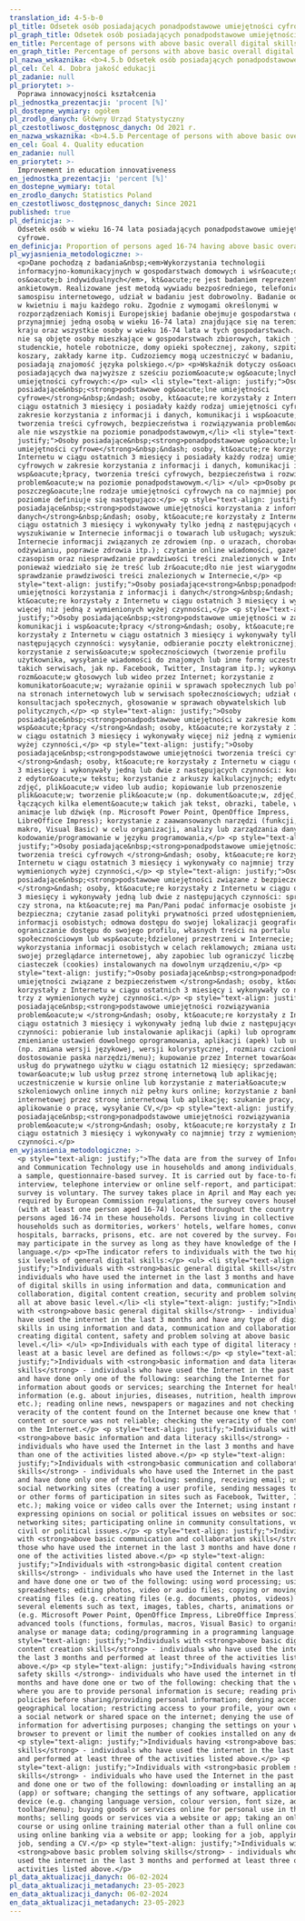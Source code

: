 ```yaml
---
translation_id: 4-5-b-0
pl_title: Odsetek osób posiadających ponadpodstawowe umiejętności cyfrowe
pl_graph_title: Odsetek osób posiadających ponadpodstawowe umiejętności cyfrowe
en_title: Percentage of persons with above basic overall digital skills
en_graph_title: Percentage of persons with above basic overall digital skills
pl_nazwa_wskaznika: <b>4.5.b Odsetek osób posiadających ponadpodstawowe umiejętności cyfrowe</b>
pl_cel: Cel 4. Dobra jakość edukacji
pl_zadanie: null
pl_priorytet: >-
  Poprawa innowacyjności kształcenia
pl_jednostka_prezentacji: 'procent [%]'
pl_dostepne_wymiary: ogółem
pl_zrodlo_danych: Główny Urząd Statystyczny
pl_czestotliwosc_dostępnosc_danych: Od 2021 r.
en_nazwa_wskaznika: <b>4.5.b Percentage of persons with above basic overall digital skills</b>
en_cel: Goal 4. Quality education
en_zadanie: null
en_priorytet: >-
  Improvement in education innovativeness
en_jednostka_prezentacji: 'percent [%]'
en_dostepne_wymiary: total
en_zrodlo_danych: Statistics Poland
en_czestotliwosc_dostępnosc_danych: Since 2021
published: true
pl_definicja: >-
  Odsetek osób w wieku 16-74 lata posiadających ponadpodstawowe umiejętności
  cyfrowe.
en_definicja: Proportion of persons aged 16-74 having above basic overall digital skills.
pl_wyjasnienia_metodologiczne: >-
  <p>Dane pochodzą z badania&nbsp;<em>Wykorzystania technologii
  informacyjno-komunikacyjnych w gospodarstwach domowych i wśr&oacute;d
  os&oacute;b indywidualnych</em>, kt&oacute;re jest badaniem reprezentacyjnym,
  ankietowym. Realizowane jest metodą wywiadu bezpośredniego, telefonicznego lub
  samospisu internetowego, udział w badaniu jest dobrowolny. Badanie odbywa się
  w kwietniu i maju każdego roku. Zgodnie z wymogami określonymi w
  rozporządzeniach Komisji Europejskiej badanie obejmuje gospodarstwa domowe (z
  przynajmniej jedną osobą w wieku 16-74 lata) znajdujące się na terenie całego
  kraju oraz wszystkie osoby w wieku 16-74 lata w tych gospodarstwach. Badaniem
  nie są objęte osoby mieszkające w gospodarstwach zbiorowych, takich jak: domy
  studenckie, hotele robotnicze, domy opieki społecznej, zakony, szpitale,
  koszary, zakłady karne itp. Cudzoziemcy mogą uczestniczyć w badaniu, o ile
  posiadają znajomość języka polskiego.</p> <p>Wskaźnik dotyczy os&oacute;b
  posiadających dwa najwyższe z sześciu poziom&oacute;w og&oacute;lnych
  umiejętności cyfrowych:</p> <ul> <li style="text-align: justify;">Osoby
  posiadające&nbsp;<strong>podstawowe og&oacute;lne umiejętności
  cyfrowe</strong>&nbsp;&ndash; osoby, kt&oacute;re korzystały z Internetu w
  ciągu ostatnich 3 miesięcy i posiadały każdy rodzaj umiejętności cyfrowych w
  zakresie korzystania z informacji i danych, komunikacji i wsp&oacute;łpracy,
  tworzenia treści cyfrowych, bezpieczeństwa i rozwiązywania problem&oacute;w,
  ale nie wszystkie na poziomie ponadpodstawowym,</li> <li style="text-align:
  justify;">Osoby posiadające&nbsp;<strong>ponadpodstawowe og&oacute;lne
  umiejętności cyfrowe</strong>&nbsp;&ndash; osoby, kt&oacute;re korzystały z
  Internetu w ciągu ostatnich 3 miesięcy i posiadały każdy rodzaj umiejętności
  cyfrowych w zakresie korzystania z informacji i danych, komunikacji i
  wsp&oacute;łpracy, tworzenia treści cyfrowych, bezpieczeństwa i rozwiązywania
  problem&oacute;w na poziomie ponadpodstawowym.</li> </ul> <p>Osoby posiadające
  poszczeg&oacute;lne rodzaje umiejętności cyfrowych na co najmniej podstawowym
  poziomie definiuje się następująco:</p> <p style="text-align: justify;">Osoby
  posiadające&nbsp;<strong>podstawowe umiejętności korzystania z informacji i
  danych</strong>&nbsp;&ndash; osoby, kt&oacute;re korzystały z Internetu w
  ciągu ostatnich 3 miesięcy i wykonywały tylko jedną z następujących czynności:
  wyszukiwanie w Internecie informacji o towarach lub usługach; wyszukiwanie w
  Internecie informacji związanych ze zdrowiem (np. o urazach, chorobach,
  odżywianiu, poprawie zdrowia itp.); czytanie online wiadomości, gazet lub
  czasopism oraz niesprawdzanie prawdziwości treści znalezionych w Internecie
  ponieważ wiedziało się że treść lub źr&oacute;dło nie jest wiarygodne;
  sprawdzanie prawdziwości treści znalezionych w Internecie,</p> <p
  style="text-align: justify;">Osoby posiadające<strong>&nbsp;ponadpodstawowe
  umiejętności korzystania z informacji i danych</strong>&nbsp;&ndash; osoby,
  kt&oacute;re korzystały z Internetu w ciągu ostatnich 3 miesięcy i wykonywały
  więcej niż jedną z wymienionych wyżej czynności,</p> <p style="text-align:
  justify;">Osoby posiadające&nbsp;<strong>podstawowe umiejętności w zakresie
  komunikacji i wsp&oacute;łpracy </strong>&ndash; osoby, kt&oacute;re
  korzystały z Internetu w ciągu ostatnich 3 miesięcy i wykonywały tylko jedną z
  następujących czynności: wysyłanie, odbieranie poczty elektronicznej;
  korzystanie z serwis&oacute;w społecznościowych (tworzenie profilu
  użytkownika, wysyłanie wiadomości do znajomych lub inne formy uczestnictwa w
  takich serwisach, jak np. Facebook, Twitter, Instagram itp.); wykonywanie
  rozm&oacute;w głosowych lub wideo przez Internet; korzystanie z
  komunikator&oacute;w; wyrażanie opinii w sprawach społecznych lub politycznych
  na stronach internetowych lub w serwisach społecznościowych; udział online w
  konsultacjach społecznych, głosowanie w sprawach obywatelskich lub
  politycznych,</p> <p style="text-align: justify;">Osoby
  posiadające&nbsp;<strong>ponadpodstawowe umiejętności w zakresie komunikacji i
  wsp&oacute;łpracy </strong>&ndash; osoby, kt&oacute;re korzystały z Internetu
  w ciągu ostatnich 3 miesięcy i wykonywały więcej niż jedną z wymienionych
  wyżej czynności,</p> <p style="text-align: justify;">Osoby
  posiadające&nbsp;<strong>podstawowe umiejętności tworzenia treści cyfrowych
  </strong>&ndash; osoby, kt&oacute;re korzystały z Internetu w ciągu ostatnich
  3 miesięcy i wykonywały jedną lub dwie z następujących czynności: korzystanie
  z edytor&oacute;w tekstu; korzystanie z arkuszy kalkulacyjnych; edytowanie
  zdjęć, plik&oacute;w video lub audio; kopiowanie lub przenoszenie
  plik&oacute;w; tworzenie plik&oacute;w (np. dokument&oacute;w, zdjęć, wideo)
  łączących kilka element&oacute;w takich jak tekst, obrazki, tabele, wykresy,
  animacje lub dźwięk (np. Microsoft Power Point, OpenOffice Impress,
  LibreOffice Impress); korzystanie z zaawansowanych narzędzi (funkcji, formuł,
  makro, Visual Basic) w celu organizacji, analizy lub zarządzania danymi;
  kodowanie/programowanie w języku programowania,</p> <p style="text-align:
  justify;">Osoby posiadające&nbsp;<strong>ponadpodstawowe umiejętności
  tworzenia treści cyfrowych </strong>&ndash; osoby, kt&oacute;re korzystały z
  Internetu w ciągu ostatnich 3 miesięcy i wykonywały co najmniej trzy z
  wymienionych wyżej czynności,</p> <p style="text-align: justify;">Osoby
  posiadające&nbsp;<strong>podstawowe umiejętności związane z bezpieczeństwem
  </strong>&ndash; osoby, kt&oacute;re korzystały z Internetu w ciągu ostatnich
  3 miesięcy i wykonywały jedną lub dwie z następujących czynności: sprawdzanie
  czy strona, na kt&oacute;rej ma Pan/Pani podać informacje osobiste jest
  bezpieczna; czytanie zasad polityki prywatności przed udostępnieniem/podaniem
  informacji osobistych; odmowa dostępu do swojej lokalizacji geograficznej;
  ograniczanie dostępu do swojego profilu, własnych treści na portalu
  społecznościowym lub wsp&oacute;łdzielonej przestrzeni w Internecie; odmowa
  wykorzystania informacji osobistych w celach reklamowych; zmiana ustawień w
  swojej przeglądarce internetowej, aby zapobiec lub ograniczyć liczbę
  ciasteczek (cookies) instalowanych na dowolnym urządzeniu,</p> <p
  style="text-align: justify;">Osoby posiadające&nbsp;<strong>ponadpodstawowe
  umiejętności związane z bezpieczeństwem </strong>&ndash; osoby, kt&oacute;re
  korzystały z Internetu w ciągu ostatnich 3 miesięcy i wykonywały co najmniej
  trzy z wymienionych wyżej czynności.</p> <p style="text-align: justify;">Osoby
  posiadające&nbsp;<strong>podstawowe umiejętności rozwiązywania
  problem&oacute;w </strong>&ndash; osoby, kt&oacute;re korzystały z Internetu w
  ciągu ostatnich 3 miesięcy i wykonywały jedną lub dwie z następujących
  czynności: pobieranie lub instalowanie aplikacji (apki) lub oprogramowania;
  zmienianie ustawień dowolnego oprogramowania, aplikacji (apek) lub urządzeń
  (np. zmiana wersji językowej, wersji kolorystycznej, rozmiaru czcionki,
  dostosowanie paska narzędzi/menu); kupowanie przez Internet towar&oacute;w lub
  usług do prywatnego użytku w ciągu ostatnich 12 miesięcy; sprzedawanie
  towar&oacute;w lub usług przez stronę internetową lub aplikację;
  uczestniczenie w kursie online lub korzystanie z materiał&oacute;w
  szkoleniowych online innych niż pełny kurs online; korzystanie z bankowości
  internetowej przez stronę internetową lub aplikację; szukanie pracy,
  aplikowanie o pracę, wysyłanie CV,</p> <p style="text-align: justify;">Osoby
  posiadające&nbsp;<strong>ponadpodstawowe umiejętności rozwiązywania
  problem&oacute;w </strong>&ndash; osoby, kt&oacute;re korzystały z Internetu w
  ciągu ostatnich 3 miesięcy i wykonywały co najmniej trzy z wymienionych wyżej
  czynności.</p>
en_wyjasnienia_metodologiczne: >-
  <p style="text-align: justify;">The data are from the survey of Information
  and Communication Technology use in households and among individuals, which is
  a sample, questionnaire-based survey. It is carried out by face-to-face
  interview, telephone interview or online self-report, and participation in the
  survey is voluntary. The survey takes place in April and May each year. As
  required by European Commission regulations, the survey covers households
  (with at least one person aged 16-74) located throughout the country and all
  persons aged 16-74 in these households. Persons living in collective
  households such as dormitories, workers' hotels, welfare homes, convents,
  hospitals, barracks, prisons, etc. are not covered by the survey. Foreigners
  may participate in the survey as long as they have knowledge of the Polish
  language.</p> <p>The indicator refers to individuals with the two highest of
  six levels of general digital skills:</p> <ul> <li style="text-align:
  justify;">Individuals with <strong>basic general digital skills</strong> -
  individuals who have used the internet in the last 3 months and have any type
  of digital skills in using information and data, communication and
  collaboration, digital content creation, security and problem solving, but not
  all at above basic level.</li> <li style="text-align: justify;">Individuals
  with <strong>above basic general digital skills</strong> - individuals who
  have used the internet in the last 3 months and have any type of digital
  skills in using information and data, communication and collaboration,
  creating digital content, safety and problem solving at above basic
  level.</li> </ul> <p>Individuals with each type of digital literacy skills at
  least at a basic level are defined as follows:</p> <p style="text-align:
  justify;">Individuals with <strong>basic information and data literacy
  skills</strong> - individuals who have used the Internet in the past 3 months
  and have done only one of the following: searching the Internet for
  information about goods or services; searching the Internet for health-related
  information (e.g. about injuries, diseases, nutrition, health improvement,
  etc.); reading online news, newspapers or magazines and not checking the
  veracity of the content found on the Internet because one knew that the
  content or source was not reliable; checking the veracity of the content found
  on the Internet.</p> <p style="text-align: justify;">Individuals with
  <strong>above basic information and data literacy skills</strong> -
  individuals who have used the Internet in the last 3 months and have done more
  than one of the activities listed above.</p> <p style="text-align:
  justify;">Individuals with <strong>basic communication and collaboration
  skills</strong> - individuals who have used the Internet in the past 3 months
  and have done only one of the following: sending, receiving email; using
  social networking sites (creating a user profile, sending messages to friends
  or other forms of participation in sites such as Facebook, Twitter, Instagram,
  etc.); making voice or video calls over the Internet; using instant messaging;
  expressing opinions on social or political issues on websites or social
  networking sites; participating online in community consultations, voting on
  civil or political issues.</p> <p style="text-align: justify;">Individuals
  with <strong>above basic communication and collaboration skills</strong> -
  those who have used the internet in the last 3 months and have done more than
  one of the activities listed above.</p> <p style="text-align:
  justify;">Individuals with <strong>basic digital content creation
  skills</strong> - individuals who have used the Internet in the last 3 months
  and have done one or two of the following: using word processing; using
  spreadsheets; editing photos, video or audio files; copying or moving files;
  creating files (e.g. creating files (e.g. documents, photos, videos) combining
  several elements such as text, images, tables, charts, animations or sound
  (e.g. Microsoft Power Point, OpenOffice Impress, LibreOffice Impress); using
  advanced tools (functions, formulas, macros, Visual Basic) to organise,
  analyse or manage data; coding/programming in a programming language.</p> <p
  style="text-align: justify;">Individuals with <strong>above basic digital
  content creation skills</strong> - individuals who have used the internet in
  the last 3 months and performed at least three of the activities listed
  above.</p> <p style="text-align: justify;">Individuals having <strong>basic
  safety skills </strong>- individuals who have used the internet in the last 3
  months and have done one or two of the following: checking that the website
  where you are to provide personal information is secure; reading privacy
  policies before sharing/providing personal information; denying access to your
  geographical location; restricting access to your profile, your own content on
  a social network or shared space on the internet; denying the use of personal
  information for advertising purposes; changing the settings on your web
  browser to prevent or limit the number of cookies installed on any device.</p>
  <p style="text-align: justify;">Individuals having <strong>above basic safety
  skills</strong> - individuals who have used the internet in the last 3 months
  and performed at least three of the activities listed above.</p> <p
  style="text-align: justify;">Individuals with <strong>basic problem solving
  skills</strong> - individuals who have used the Internet in the past 3 months
  and done one or two of the following: downloading or installing an application
  (app) or software; changing the settings of any software, application (app) or
  device (e.g. changing language version, colour version, font size, adjusting
  toolbar/menu); buying goods or services online for personal use in the last 12
  months; selling goods or services via a website or app; taking an online
  course or using online training material other than a full online course;
  using online banking via a website or app; looking for a job, applying for a
  job, sending a CV.</p> <p style="text-align: justify;">Individuals with
  <strong>above basic problem solving skills</strong> - individuals who have
  used the internet in the last 3 months and performed at least three of the
  activities listed above.</p>
pl_data_aktualizacji_danych: 06-02-2024
pl_data_aktualizacji_metadanych: 23-05-2023
en_data_aktualizacji_danych: 06-02-2024
en_data_aktualizacji_metadanych: 23-05-2023
---
```

